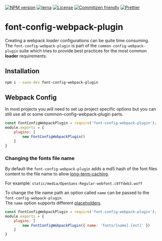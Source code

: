 [![NPM version](https://badge.fury.io/js/font-config-webpack-plugin.svg)](https://www.npmjs.com/package/font-config-webpack-plugin) 
[![lerna](https://img.shields.io/badge/maintained%20with-lerna-cc00ff.svg)](https://lernajs.io/) 
[![License](https://img.shields.io/badge/license-MIT-green.svg)](http://opensource.org/licenses/MIT) 
[![Commitizen friendly](https://img.shields.io/badge/commitizen-friendly-brightgreen.svg)](http://commitizen.github.io/cz-cli/) 
[![Prettier](https://img.shields.io/badge/Code%20Style-Prettier-green.svg)](https://github.com/prettier/prettier)

# font-config-webpack-plugin

Creating a webpack *loader* configurations can be quite time consuming.  
The `font-config-webpack-plugin` is part of the `common-config-webpack-plugin` suite which tries to provide best practices for the most common **loader** requirements.  

## Installation

```bash
npm i --save-dev font-config-webpack-plugin
```

## Webpack Config

In most projects you will need to set up project specific options but you can still use all or
some common-config-webpack-plugin parts.

```js
const FontConfigWebpackPlugin = require('font-config-webpack-plugin');
module.exports = {
    plugins: [
        new FontConfigWebpackPlugin()
    ]
}
```

### Changing the fonts file name

By default the `font-config-webpack-plugin` adds a md5 hash of the font files content to the file name
to allow [long-term-caching](https://developers.google.com/web/fundamentals/performance/webpack/use-long-term-caching).

For example: `static/media/OpenSans-Regular-webfont.c8ffdeb3.woff` 

To change the file name path an option called `name` can be passed to the `font-config-webpack-plugin`.  
The `name` option supports different [placeholders](https://github.com/webpack-contrib/file-loader#placeholders).

```js
const FontConfigWebpackPlugin = require('font-config-webpack-plugin');
module.exports = {
    plugins: [
        new FontConfigWebpackPlugin({ name: 'fonts/[name].[ext]' })
    ]
}
```
